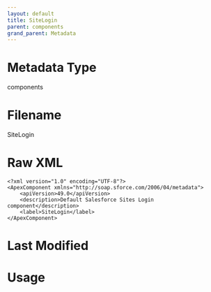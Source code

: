 ```yaml
---
layout: default
title: SiteLogin
parent: components
grand_parent: Metadata
---
```

# Metadata Type
components


# Filename 
SiteLogin


# Raw XML
```
<?xml version="1.0" encoding="UTF-8"?>
<ApexComponent xmlns="http://soap.sforce.com/2006/04/metadata">
    <apiVersion>49.0</apiVersion>
    <description>Default Salesforce Sites Login component</description>
    <label>SiteLogin</label>
</ApexComponent>
```


# Last Modified


# Usage

